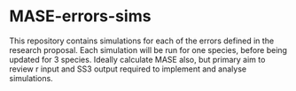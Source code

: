# MASE-errors-sims
This repository contains simulations for each of the errors defined in the research proposal. Each simulation will be run for one species, before being updated for 3 species. Ideally calculate MASE also, but primary aim to review r input and SS3 output required to implement and analyse simulations.
